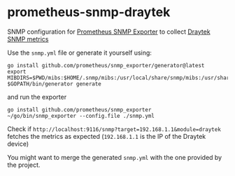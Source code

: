 # prometheus-snmp-draytek

SNMP configuration for [Prometheus SNMP Exporter](https://github.com/prometheus/snmp_exporter) to collect [Draytek SNMP metrics](https://www.draytek.com/support/knowledge-base/5517)

Use the `snmp.yml` file or generate it yourself using:

```
go install github.com/prometheus/snmp_exporter/generator@latest
export MIBDIRS=$PWD/mibs:$HOME/.snmp/mibs:/usr/local/share/snmp/mibs:/usr/share/snmp/mibs 
$GOPATH/bin/generator generate
```

and run the exporter

```
go install github.com/prometheus/snmp_exporter
~/go/bin/snmp_exporter --config.file ./snmp.yml
```

Check if `http://localhost:9116/snmp?target=192.168.1.1&module=draytek` fetches the metrics as expected (`192.168.1.1` is the IP of the Draytek device)

You might want to merge the generated `snmp.yml` with the one provided by the project.
